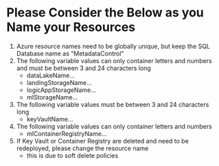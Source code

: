 # Please Consider the Below as you Name your Resources

1. Azure resource names need to be globally unique, but keep the SQL Database name as "MetadataControl"
2. The following variable values can only container letters and numbers and must be between 3 and 24 characters long
    - dataLakeName...
    - landingStorageName...
    - logicAppStorageName...
    - mlStorageName...
3. The following variable values must be between 3 and 24 characters long
    - keyVaultName...
4. The following variable values can only container letters and numbers
    - mlContainerRegistryName...
5. If Key Vault or Container Registry are deleted and need to be redeployed, please change the resource name
    - this is due to soft delete policies